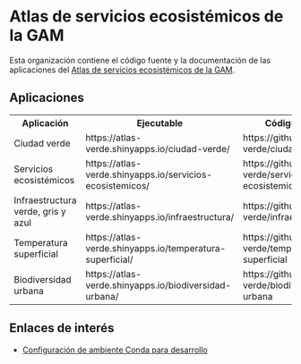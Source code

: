 # Atlas de servicios ecosistémicos de la GAM
Esta organización contiene el código fuente y la documentación de las aplicaciones del [Atlas de servicios ecosistémicos de la GAM](https://atlas-verde.org/).

## Aplicaciones

<table>
  <tr>
    <th>
    Aplicación
    </>
    <th>
    Ejecutable
    </th>
    <th>
    Código fuente
    </th>
    <th>
    Pendientes
    </th>
  </tr>
  <tr>
    <td>
    Ciudad verde
    </td>
    <td>
    https://atlas-verde.shinyapps.io/ciudad-verde/
    </td>
    <td>
    https://github.com/atlas-verde/ciudad-verde
    </td>
    <td>
    </td>
  </tr>
  <tr>
    <td>
    Servicios ecosistémicos
    </td>
    <td>
    https://atlas-verde.shinyapps.io/servicios-ecosistemicos/
    </td>
    <td>
    https://github.com/atlas-verde/servicios-ecosistemicos
    </td>
    <td>
    </td>
  </tr>
  <tr>
    <td>
    Infraestructura verde, gris y azul
    </td>
    <td>
    https://atlas-verde.shinyapps.io/infraestructura/
    </td>
    <td>
    https://github.com/atlas-verde/infraestructura
    </td>
    <td>
    </td>
  </tr>
  <tr>
    <td>
    Temperatura superficial
    </td>
    <td>
    https://atlas-verde.shinyapps.io/temperatura-superficial/
    </td>
    <td>
    https://github.com/atlas-verde/temperatura-superficial
    </td>
    <td>
    </td>
  </tr>
  <tr>
    <td>
    Biodiversidad urbana
    </td>
    <td>
    https://atlas-verde.shinyapps.io/biodiversidad-urbana/
    </td>
    <td>
    https://github.com/atlas-verde/biodiversidad-urbana
    </td>
    <td>
    </td>
  </tr>
</table>

## Enlaces de interés

- [Configuración de ambiente Conda para desarrollo](conda.md)
